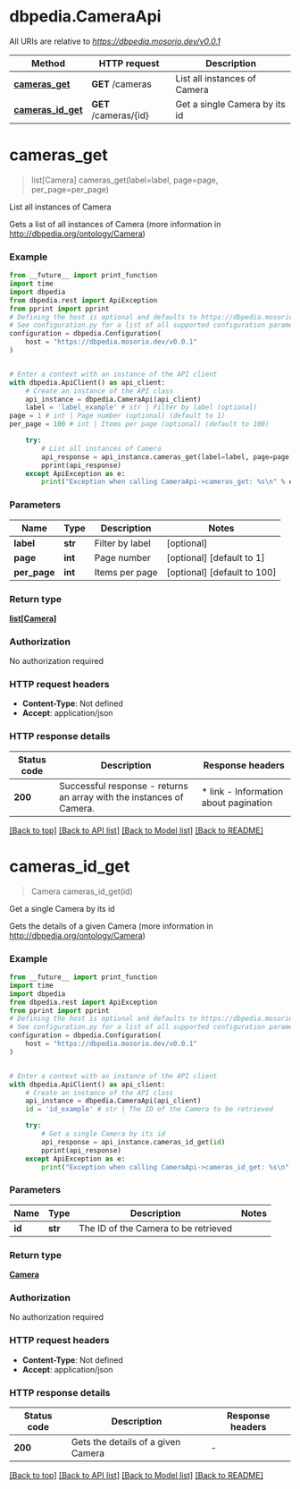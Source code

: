 # dbpedia.CameraApi

All URIs are relative to *https://dbpedia.mosorio.dev/v0.0.1*

Method | HTTP request | Description
------------- | ------------- | -------------
[**cameras_get**](CameraApi.md#cameras_get) | **GET** /cameras | List all instances of Camera
[**cameras_id_get**](CameraApi.md#cameras_id_get) | **GET** /cameras/{id} | Get a single Camera by its id


# **cameras_get**
> list[Camera] cameras_get(label=label, page=page, per_page=per_page)

List all instances of Camera

Gets a list of all instances of Camera (more information in http://dbpedia.org/ontology/Camera)

### Example

```python
from __future__ import print_function
import time
import dbpedia
from dbpedia.rest import ApiException
from pprint import pprint
# Defining the host is optional and defaults to https://dbpedia.mosorio.dev/v0.0.1
# See configuration.py for a list of all supported configuration parameters.
configuration = dbpedia.Configuration(
    host = "https://dbpedia.mosorio.dev/v0.0.1"
)


# Enter a context with an instance of the API client
with dbpedia.ApiClient() as api_client:
    # Create an instance of the API class
    api_instance = dbpedia.CameraApi(api_client)
    label = 'label_example' # str | Filter by label (optional)
page = 1 # int | Page number (optional) (default to 1)
per_page = 100 # int | Items per page (optional) (default to 100)

    try:
        # List all instances of Camera
        api_response = api_instance.cameras_get(label=label, page=page, per_page=per_page)
        pprint(api_response)
    except ApiException as e:
        print("Exception when calling CameraApi->cameras_get: %s\n" % e)
```

### Parameters

Name | Type | Description  | Notes
------------- | ------------- | ------------- | -------------
 **label** | **str**| Filter by label | [optional] 
 **page** | **int**| Page number | [optional] [default to 1]
 **per_page** | **int**| Items per page | [optional] [default to 100]

### Return type

[**list[Camera]**](Camera.md)

### Authorization

No authorization required

### HTTP request headers

 - **Content-Type**: Not defined
 - **Accept**: application/json

### HTTP response details
| Status code | Description | Response headers |
|-------------|-------------|------------------|
**200** | Successful response - returns an array with the instances of Camera. |  * link - Information about pagination <br>  |

[[Back to top]](#) [[Back to API list]](../README.md#documentation-for-api-endpoints) [[Back to Model list]](../README.md#documentation-for-models) [[Back to README]](../README.md)

# **cameras_id_get**
> Camera cameras_id_get(id)

Get a single Camera by its id

Gets the details of a given Camera (more information in http://dbpedia.org/ontology/Camera)

### Example

```python
from __future__ import print_function
import time
import dbpedia
from dbpedia.rest import ApiException
from pprint import pprint
# Defining the host is optional and defaults to https://dbpedia.mosorio.dev/v0.0.1
# See configuration.py for a list of all supported configuration parameters.
configuration = dbpedia.Configuration(
    host = "https://dbpedia.mosorio.dev/v0.0.1"
)


# Enter a context with an instance of the API client
with dbpedia.ApiClient() as api_client:
    # Create an instance of the API class
    api_instance = dbpedia.CameraApi(api_client)
    id = 'id_example' # str | The ID of the Camera to be retrieved

    try:
        # Get a single Camera by its id
        api_response = api_instance.cameras_id_get(id)
        pprint(api_response)
    except ApiException as e:
        print("Exception when calling CameraApi->cameras_id_get: %s\n" % e)
```

### Parameters

Name | Type | Description  | Notes
------------- | ------------- | ------------- | -------------
 **id** | **str**| The ID of the Camera to be retrieved | 

### Return type

[**Camera**](Camera.md)

### Authorization

No authorization required

### HTTP request headers

 - **Content-Type**: Not defined
 - **Accept**: application/json

### HTTP response details
| Status code | Description | Response headers |
|-------------|-------------|------------------|
**200** | Gets the details of a given Camera |  -  |

[[Back to top]](#) [[Back to API list]](../README.md#documentation-for-api-endpoints) [[Back to Model list]](../README.md#documentation-for-models) [[Back to README]](../README.md)

